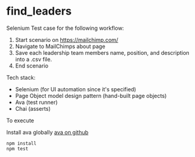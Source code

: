 # find_leaders

Selenium Test case for the following workflow:
1. Start scenario on https://mailchimp.com/
2. Navigate to MailChimps about page
3. Save each leadership team members name, position, and description into a .csv file.
4. End scenario

Tech stack:
- Selenium (for UI automation since it's specified)
- Page Object model design pattern (hand-built page objects)
- Ava (test runner)
- Chai (asserts)

To execute

Install ava globally
[ava on github](https://github.com/avajs/ava)

```
npm install
npm test
```
